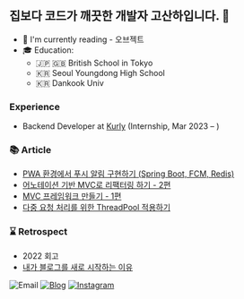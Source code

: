 ## 집보다 코드가 깨끗한 개발자 고산하입니다. 👋
- 📖 I'm currently reading - 오브젝트
- 🎓 Education: 
    - 🇯🇵 🇬🇧 British School in Tokyo
    - 🇰🇷 Seoul Youngdong High School
    - 🇰🇷 Dankook Univ


### Experience
- Backend Developer at [Kurly](https://www.kurly.com/main?utm_source=1055&utm_medium=2303&utm_campaign=search_broad&utm_content=brand_all&utm_term=%EB%A7%88%EC%BC%93%EC%BB%AC%EB%A6%AC%EC%A3%BC%EB%A7%90%EB%B0%B0%EC%86%A1&gclid=Cj0KCQiApKagBhC1ARIsAFc7Mc42gRSUZO-7_rvytGI6LBVsxLF8anqC1TrsKfdkCDEY-SQKFXqZ0JEaAgqLEALw_wcB)  (Internship, Mar 2023 – )

### 📚 Article
- [PWA 환경에서 푸시 알림 구현하기 (Spring Boot, FCM, Redis)](https://headf1rst.github.io/TIL/push-notification)
- [어노테이션 기반 MVC로 리팩터링 하기 - 2편](https://headf1rst.github.io/TIL/mvc2)
- [MVC 프레임워크 만들기 - 1편](https://headf1rst.github.io/TIL/mvc1)
- [다중 요청 처리를 위한 ThreadPool 적용하기](https://headf1rst.github.io/TIL/spring-threadpool)

### ⌛️ Retrospect
- 2022 회고
- [내가 블로그를 새로 시작하는 이유](https://headf1rst.github.io/TIL/start-new-blog)

![Email](https://img.shields.io/badge/sanha0498@gmail.com-red?logo=gmail&logoColor=fff) [![Blog](https://img.shields.io/badge/TIL-https://headf1rst.github.io/TIL/-%23333?labelColor=%23aaa)](https://headf1rst.github.io/TIL/) [![Instagram](https://img.shields.io/badge/instagram-E4405F?style=flat-square&logo=instagram&logoColor=white)](https://www.instagram.com/sanha.io)

[website]: https://headf1rst.github.io/TIL/
[instagram]: https://www.instagram.com/sanha.io
[email]: sanha0498@gmail.com
